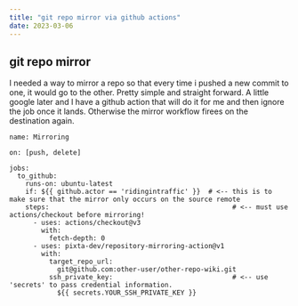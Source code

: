 ```yaml
---
title: "git repo mirror via github actions"
date: 2023-03-06
---
```

## git repo mirror  
I needed a way to mirror a repo so that every time i pushed a new commit to one, it would go to the other.  Pretty simple and straight forward. A little google later and I have a github action that will do it for me and then ignore the job once it lands.  Otherwise the mirror workflow firees on the destination again.   

```
name: Mirroring

on: [push, delete]

jobs:
  to_github:
    runs-on: ubuntu-latest
    if: ${{ github.actor == 'ridingintraffic' }}  # <-- this is to make sure that the mirror only occurs on the source remote
    steps:                                              # <-- must use actions/checkout before mirroring!
      - uses: actions/checkout@v3
        with:
          fetch-depth: 0
      - uses: pixta-dev/repository-mirroring-action@v1
        with:
          target_repo_url:
            git@github.com:other-user/other-repo-wiki.git
          ssh_private_key:                              # <-- use 'secrets' to pass credential information.
            ${{ secrets.YOUR_SSH_PRIVATE_KEY }}
```